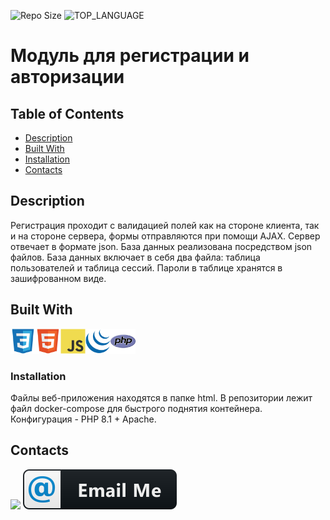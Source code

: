 ![Repo Size](https://img.shields.io/github/languages/code-size/kol9di4/php-reg-log-test.svg?style=for-the-badge) ![TOP_LANGUAGE](https://img.shields.io/github/languages/top/kol9di4/php-reg-log-test.svg?style=for-the-badge) 
# Модуль для регистрации и авторизации

## Table of Contents

- [Description](#description)
- [Built With](#built-with)
- [Installation](#installation)
- [Contacts](#contacts)

## Description

Регистрация проходит с валидацией полей как на стороне клиента, так и на стороне сервера, формы отправляются при помощи AJAX. Сервер отвечает в формате json. База данных реализована посредством json файлов. База данных включает в себя два файла: таблица пользователей и таблица сессий. Пароли в таблице хранятся в зашифрованном виде. 

## Built With

<a href="https://developer.mozilla.org/en-US/docs/Web/CSS"><img src="https://raw.githubusercontent.com/devicons/devicon/master/icons/css3/css3-original.svg" height="40px" width="40px" /></a><a href="https://developer.mozilla.org/en-US/docs/Web/HTML"><img src="https://raw.githubusercontent.com/devicons/devicon/master/icons/html5/html5-original.svg" height="40px" width="40px" /></a><a href="https://developer.mozilla.org/en-US/docs/Web/JavaScript"><img src="https://raw.githubusercontent.com/devicons/devicon/master/icons/javascript/javascript-original.svg" height="40px" width="40px" /></a><a href="https://jquery.com/"><img src="https://raw.githubusercontent.com/devicons/devicon/master/icons/jquery/jquery-original.svg" height="40px" width="40px" /></a><a href="https://www.php.net/docs.php"><img src="https://raw.githubusercontent.com/devicons/devicon/master/icons/php/php-original.svg" height="40px" width="40px" /></a>

### Installation

Файлы веб-приложения находятся в папке html. В репозитории лежит файл docker-compose для быстрого поднятия контейнера. Конфигурация - PHP 8.1 + Apache.

## Contacts

<a href="https://www.linkedin.com/in/kol9di4"><img src="https://img.shields.io/badge/LinkedIn-0077B5?style=for-the-badge&logo=linkedin&logoColor=white" /></a>  <a href="mailto:kol9di4@gmail.com"><img src=https://raw.githubusercontent.com/johnturner4004/readme-generator/master/src/components/assets/images/email_me_button_icon_151852.svg /></a>
